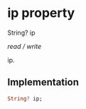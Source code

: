 


# ip property







String? ip
  
_<span class="feature">read / write</span>_



<p>ip.</p>



## Implementation

```dart
String? ip;
```







